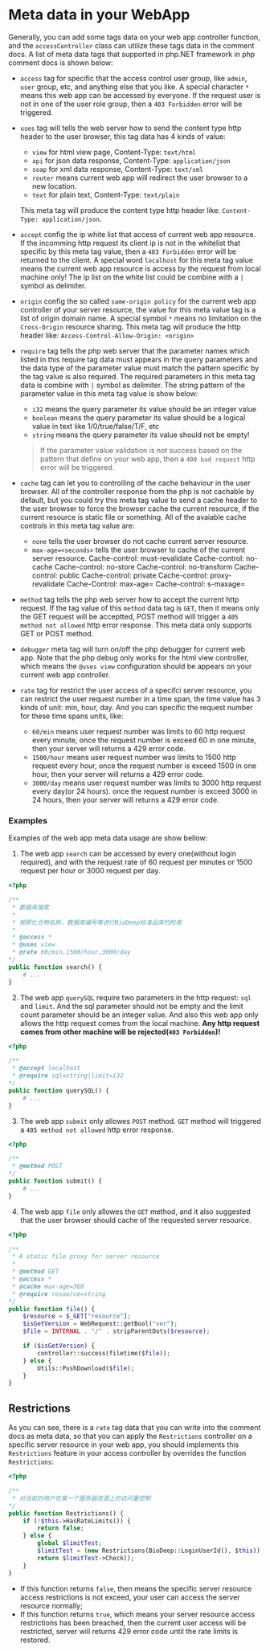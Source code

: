 # Meta data in your WebApp

Generally, you can add some tags data on your web app controller function, and the ``accessController`` class can utilize these tags data in the comment docs. A list of meta data tags that supported in php.NET framework in php comment docs is shown below:

+ ``access`` tag for specific that the access control user group, like ``admin``, ``user`` group, etc, and anything else that you like. A special character ``*`` means this web app can be accessed by everyone. If the request user is not in one of the user role group, then a ``403 Forbidden`` error will be triggered.
+ ``uses`` tag will tells the web server how to send the content type http header to the user browser, this tag data has 4 kinds of value:

   + ``view`` for html view page, Content-Type: ``text/html``
   + ``api`` for json data response, Content-Type: ``application/json``
   + ``soap`` for xml data response, Content-Type: ``text/xml``
   + ``router`` means current web app will redirect the user browser to a new location.
   + ``text`` for plain text, Content-Type: ``text/plain``

   This meta tag will produce the content type http header like: ``Content-Type: application/json``.

+ ``accept`` config the ip white list that access of current web app resource. If the incomming http request its client ip is not in the whitelist that specific by this meta tag value, then a ``403 Forbidden`` error will be returned to the client. A special word ``localhost`` for this meta tag value means the current web app resource is access by the request from local machine only! The ip list on the white list could be combine with a ``|`` symbol as delimiter.
+ ``origin`` config the so called ``same-origin policy`` for the current web app controller of your server resource, the value for this meta value tag is a list of origin domain name. A special symbol ``*`` means no limitation on the ``Cross-Origin`` resource sharing. This meta tag will produce the http header like: ``Access-Control-Allow-Origin: <origin>``

+ ``require`` tag tells the php web server that the parameter names which listed in this require tag data must appears in the query parameters and the data type of the parameter value must match the pattern specific by the tag value is also required. The required parameters in this meta tag data is combine with ``|`` symbol as delimiter. The string pattern of the parameter value in this meta tag value is show below:

   + ``i32`` means the query parameter its value should be an integer value
   + ``boolean`` means the query parameter its value should be a logical value in text like 1/0/true/false/T/F, etc
   + ``string`` means the query parameter its value should not be empty!

   > If the parameter value validation is not success based on the pattern that define on your web app, 
   > then a ``400 bad request`` http error will be triggered.

+ ``cache`` tag can let you to controlling of the cache behaviour in the user browser. All of the controller response from the php is not cachable by default, but you could try this meta tag value to send a cache header to the user browser to force the browser cache the current resource, if the current resource is static file or something. All of the avaiable cache controls in this meta tag value are:

   + ``none`` tells the user browser do not cache current server resource.
   + ``max-age=<seconds>`` tells the user browser to cache of the current server resource.
Cache-control: must-revalidate
Cache-control: no-cache
Cache-control: no-store
Cache-control: no-transform
Cache-control: public
Cache-control: private
Cache-control: proxy-revalidate
Cache-Control: max-age=<seconds>
Cache-control: s-maxage=<seconds>

+ ``method`` tag tells the php web server how to accept the current http request. If the tag value of this ``method`` data tag is ``GET``, then it means only the GET request will be acceptted, POST method will trigger a ``405 method not allowed`` http error response. This meta data only supports GET or POST method.
+ ``debugger`` meta tag will turn on/off the php debugger for current web app. Note that the php debug only works for the html view controller, which means the ``@uses view`` configuration should be appears on your current web app controller. 
+ ``rate`` tag for restrict the user access of a specifci server resource, you can restrict the user request number in a time span, the time value has 3 kinds of unit: min, hour, day. And you can specific the request number for these time spans units, like:
   + ``60/min`` means user request number was limits to 60 http request every minute, once the request number is exceed 60 in one minute, then your server will returns a 429 error code.
   + ``1500/hour`` means user request number was limits to 1500 http request every hour, once the request number is exceed 1500 in one hour, then your server will returns a 429 error code.
   + ``3000/day`` means user request number was limits to 3000 http request every day(or 24 hours). once the request number is exceed 3000 in 24 hours, then your server will returns a 429 error code. 

### Examples

Examples of the web app meta data usage are show bellow:

1. The web app ``search`` can be accessed by every one(without login required), and with the request rate of 60 request per minutes or 1500 request per hour or 3000 request per day.

```php
<?php

/**
 * 数据库搜索
 * 
 * 按照化合物名称，数据库编号等进行BioDeep标准品库的检索
 * 
 * @access *
 * @uses view
 * @rate 60/min,1500/hour,3000/day
*/
public function search() {
    # ...
}
```

2. The web app ``querySQL`` require two parameters in the http request: ``sql`` and ``limit``. And the sql parameter should not be empty and the limit count parameter should be an integer value. And also this web app only allows the http request comes from the local machine. **Any http request comes from other machine will be rejected(``403 Forbidden``)!**

```php
<?php

/**
 * @accept localhost
 * @require sql=string|limit=i32
*/
public function querySQL() {
    # ...
}
```

3. The web app ``submit`` only allowes ``POST`` method. ``GET`` method will triggered a ``405 method not allowed`` http error response.

```php
<?php

/**
 * @method POST
*/
public function submit() {
    # ...
}
```

4. The web app ``file`` only allowes the ``GET`` method, and it also suggested that the user browser should cache of the requested server resource.

```php
<?php

/**
 * A static file proxy for server resource
 * 
 * @method GET
 * @access *
 * @cache max-age=360
 * @require resource=string
*/
public function file() {
    $resource = $_GET["resource"];
    $isGetVersion = WebRequest::getBool("ver");
    $file = INTERNAL . "/" . stripParentDots($resource);

    if ($isGetVersion) {
        controller::success(filetime($file));
    } else {
        Utils::PushDownload($file);
    }
}
```

## Restrictions

As you can see, there is a ``rate`` tag data that you can write into the comment docs as meta data, so that you can apply the ``Restrictions`` controller on a specific server resource in your web app, you should implements this ``Restrictions`` feature in your access controller by overrides the function ``Restrictions``:

```php
<?php

/**
 * 对当前的用户在某一个服务器资源上的访问量控制
*/
public function Restrictions() {
    if (!$this->HasRateLimits()) {
        return false;
    } else {
        global $limitTest;
        $limitTest = (new Restrictions(BioDeep::LoginUserId(), $this));
        return $limitTest->Check();
    }
}
```

+ If this function returns ``false``, then means the specific server resource access restrictions is not exceed, your user can access the server resource normally;
+ If this function returns ``true``, which means your server resource access restrictions has been breached, then the current user access will be restricted, server will returns 429 error code until the rate limits is restored.
